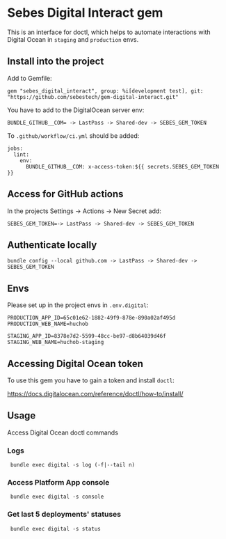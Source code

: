 # Sebes Digital Interact gem

This is an interface for doctl, which helps to automate interactions with Digital Ocean in `staging` and `production` envs.

## Install into the project
Add to Gemfile:
```
gem "sebes_digital_interact", group: %i[development test], git: "https://github.com/sebestech/gem-digital-interact.git"
```
You have to add to the DigitalOcean server env:
```
BUNDLE_GITHUB__COM= -> LastPass -> Shared-dev -> SEBES_GEM_TOKEN
```
To `.github/workflow/ci.yml` should be added:
```
jobs:
  lint:
    env:
      BUNDLE_GITHUB__COM: x-access-token:${{ secrets.SEBES_GEM_TOKEN }}
```

## Access for GitHub actions 

In the projects Settings -> Actions -> New Secret add:

```
SEBES_GEM_TOKEN=-> LastPass -> Shared-dev -> SEBES_GEM_TOKEN
```

## Authenticate locally

```
bundle config --local github.com -> LastPass -> Shared-dev -> SEBES_GEM_TOKEN
```

## Envs

Please set up in the project envs in `.env.digital`:
```
PRODUCTION_APP_ID=65c01e62-1882-49f9-878e-890a02af495d
PRODUCTION_WEB_NAME=huchob

STAGING_APP_ID=8378e7d2-5599-48cc-be97-d8b64039d46f
STAGING_WEB_NAME=huchob-staging
```


## Accessing Digital Ocean token

To use this gem you have to gain a token and install `doctl`:

https://docs.digitalocean.com/reference/doctl/how-to/install/


## Usage

Access Digital Ocean doctl commands 

### Logs
```
 bundle exec digital -s log (-f|--tail n) 
```

### Access Platform App console
```
 bundle exec digital -s console
```

### Get last 5 deployments' statuses
```
 bundle exec digital -s status
```
